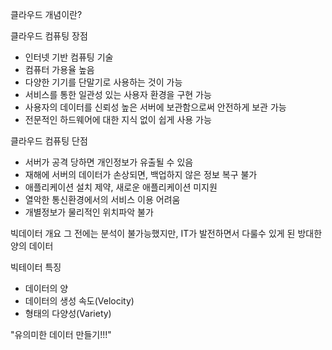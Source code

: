 
클라우드 개념이란?

클라우드 컴퓨팅 장점
- 인터넷 기반 컴퓨팅 기술
- 컴퓨터 가용율 높음
- 다양한 기기를 단말기로 사용하는 것이 가능
- 서비스를 통한 일관성 있는 사용자 환경을 구현 가능
- 사용자의 데이터를 신뢰성 높은 서버에 보관함으로써 안전하게 보관 가능
- 전문적인 하드웨어에 대한 지식 없이 쉽게 사용 가능

클라우드 컴퓨팅 단점

- 서버가 공격 당하면 개인정보가 유출될 수 있음
- 재해에 서버의 데이터가 손상되면, 백업하지 않은 정보 복구 불가
- 애플리케이션 설치 제약, 새로운 애플리케이션 미지원
- 열악한 통신환경에서의 서비스 이용 어려움
- 개별정보가 물리적인 위치파악 불가

빅데이터 개요
 그 전에는 분석이 불가능했지만, IT가 발전하면서 다룰수 있게 된 방대한 양의 데이터

 빅테이터 특징
 - 데이터의 양
 - 데이터의 생성 속도(Velocity)
 - 형태의 다양성(Variety)

 "유의미한 데이터 만들기!!!"

 
